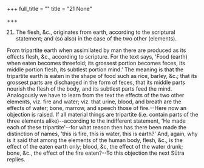 +++
full_title = ""
title = "21 None"

+++


21. The flesh, &c., originates from earth, according to the scriptural statement; and (so also) in the case of the two other (elements).

From tripartite earth when assimilated by man there are produced as its effects flesh, &c., according to scripture. For the text says, 'Food (earth) when eaten becomes threefold; its grossest portion becomes feces, its middle portion flesh, its subtlest portion mind.' The meaning is that the tripartite earth is eaten in the shape of food such as rice, barley, &c.; that its grossest parts are discharged in the form of feces, that its middle parts nourish the flesh of the body, and its subtlest parts feed the mind. Analogously we have to learn from the text the effects of the two other elements, viz. fire and water; viz. that urine, blood, and breath are the effects of water; bone, marrow, and speech those of fire.--Here now an objection is raised. If all material things are tripartite (i.e. contain parts of the three elements alike)--according to the indifferent statement, 'He made each of these tripartite'--for what reason then has there been made the distinction of names, 'this is fire, this is water, this is earth?' And, again, why is it said that among the elements of the human body, flesh, &c., is the effect of the eaten earth only; blood, &c, the effect of the water drunk; bone, &c., the effect of the fire eaten?--To this objection the next Sūtra replies.

